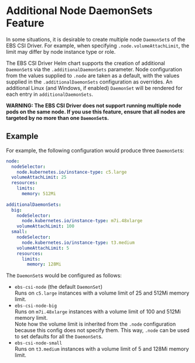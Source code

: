 # Additional Node DaemonSets Feature

In some situations, it is desirable to create multiple node `DaemonSet`s of the EBS CSI Driver. For example, when specifying `.node.volumeAttachLimit`, the limit may differ by node instance type or role.

The EBS CSI Driver Helm chart supports the creation of additional `DaemonSet`s via the `.additionalDaemonSets` parameter. Node configuration from the values supplied to `.node` are taken as a default, with the values supplied in the `.additionalDaemonSets` configuration as overrides. An additional Linux (and Windows, if enabled) `DaemonSet` will be rendered for each entry in `additionalDaemonSets`.

**WARNING: The EBS CSI Driver does not support running multiple node pods on the same node. If you use this feature, ensure that all nodes are targeted by no more than one `DaemonSet`s.**

## Example

For example, the following configuration would produce three `DaemonSet`s:

```yaml
node:
  nodeSelector:
    node.kubernetes.io/instance-type: c5.large
  volumeAttachLimit: 25
  resources:
    limits:
      memory: 512Mi
  
additionalDaemonSets:
  big:
    nodeSelector:
      node.kubernetes.io/instance-type: m7i.48xlarge
    volumeAttachLimit: 100
  small:
    nodeSelector:
      node.kubernetes.io/instance-type: t3.medium
    volumeAttachLimit: 5
    resources:
      limits:
        memory: 128Mi
```

The `DaemonSet`s would be configured as follows:

- `ebs-csi-node` (the default `DaemonSet`)  
Runs on `c5.large` instances with a volume limit of 25 and 512Mi memory limit.
- `ebs-csi-node-big`  
Runs on `m7i.48xlarge` instances with a volume limit of 100 and 512Mi memory limit.  
Note how the volume limit is inherited from the `.node` configuration because this config does not specify them. This way, `.node` can be used to set defaults for all the `DaemonSet`s.
- `ebs-csi-node-small`  
Runs on `t3.medium` instances with a volume limit of 5 and 128Mi memory limit.
